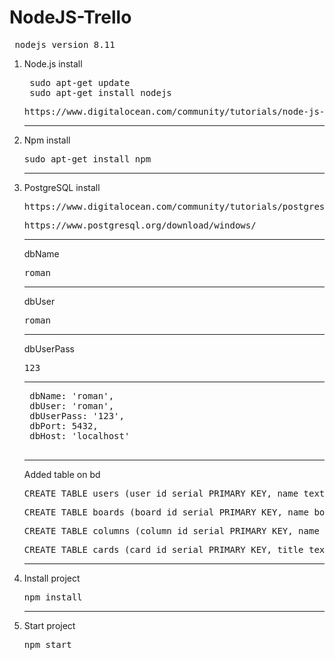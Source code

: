 # NodeJS-Trello
<pre> nodejs version 8.11 </pre>
1) Node.js install
    <pre> sudo apt-get update <br> sudo apt-get install nodejs</pre>
    <pre>https://www.digitalocean.com/community/tutorials/node-js-ubuntu-16-04-ru</pre>
    ------------------
2) Npm install
    <pre>sudo apt-get install npm</pre>
    ------------------
3) PostgreSQL install
    <pre>https://www.digitalocean.com/community/tutorials/postgresql-ubuntu-16-04-ru</pre>

    <pre>https://www.postgresql.org/download/windows/</pre>
    ------------------
    dbName
    <pre>roman</pre>
    ------------------
    dbUser
    <pre>roman</pre>
    ------------------
    dbUserPass
    <pre>123</pre>
    ------------------
    <pre>
    dbName: 'roman',
    dbUser: 'roman',
    dbUserPass: '123',
    dbPort: 5432,
    dbHost: 'localhost'
    </pre>
    ------------------
    Added table on bd
    <pre>CREATE TABLE users (user_id serial PRIMARY KEY, name text, password text);</pre>
    <pre>CREATE TABLE boards (board_id serial PRIMARY KEY, name_board text, user_id int, FOREIGN KEY (user_id) REFERENCES users(user_id));</pre>
    <pre>CREATE TABLE columns (column_id serial PRIMARY KEY, name_column text, pos int, board_id int, FOREIGN KEY (board_id) REFERENCES boards(board_id));</pre>
    <pre>CREATE TABLE cards (card_id serial PRIMARY KEY, title text, pos_card int, content_card text, column_id int, FOREIGN KEY (column_id) REFERENCES columns(column_id));");</pre>
    ------------------
4) Install project
   <pre>npm install</pre>
    ------------------
5) Start project
   <pre>npm start</pre>


